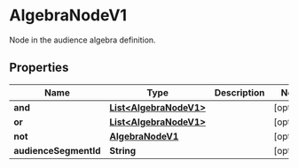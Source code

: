

# AlgebraNodeV1

Node in the audience algebra definition.

## Properties

Name | Type | Description | Notes
------------ | ------------- | ------------- | -------------
**and** | [**List&lt;AlgebraNodeV1&gt;**](AlgebraNodeV1.md) |  |  [optional]
**or** | [**List&lt;AlgebraNodeV1&gt;**](AlgebraNodeV1.md) |  |  [optional]
**not** | [**AlgebraNodeV1**](AlgebraNodeV1.md) |  |  [optional]
**audienceSegmentId** | **String** |  |  [optional]



